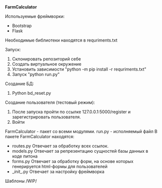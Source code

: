 **FarmCalculator**

Используемые фреймворки:
-  Bootstrap
-  Flask

Необходимые библиотеки находятся в requriments.txt

Запуск:
1. Склонировать репозиторий себе
2. Создать виртуальное окружение
3. Установить зависимости "python -m pip install -r requriments.txt"
4. Запуск "python run.py"


Создание БД:
1. Python bd_reset.py

Создание пользователя (тестовый режим):
1. После запуска пройти по ссылке 127.0.0.1:5000/register и зарегистрировать пользователя.
2. Войти


FarmCalculator - пакет со всеми модулями.
run.py - исполняемый файл
В пакете FarmCalculator находятся:
- routes.py
  Отвечает за обработку всех ссылок.
- models.py
  Отвечает за репрезентацию сущностей базы данных в коде питона
- forms.py
  Отвечает за обработку форм, на основе которых генерируется html-формы для пользователей
- \__init__.py
  Отвечает за настройку фреймворка

Шаблоны
/WIP/
